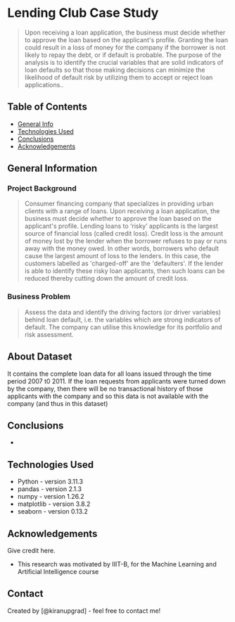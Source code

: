 # Lending Club Case Study
> Upon receiving a loan application, the business must decide whether to approve the loan based on the applicant's profile. Granting the loan could result in a loss of money for the company if the borrower is not likely to repay the debt, or if default is probable. The purpose of the analysis is to identify the crucial variables that are solid indicators of loan defaults so that those making decisions can minimize the likelihood of default risk by utilizing them to accept or reject loan applications..


## Table of Contents
* [General Info](#general-information)
* [Technologies Used](#technologies-used)
* [Conclusions](#conclusions)
* [Acknowledgements](#acknowledgements)

<!-- You can include any other section that is pertinent to your problem -->

## General Information

### Project Background

> Consumer financing company that specializes in providing urban clients with a range of loans. Upon receiving a loan application, the business must decide whether to approve the loan based on the applicant's profile. Lending loans to ‘risky’ applicants is the largest source of financial loss (called credit loss). Credit loss is the amount of money lost by the lender when the borrower refuses to pay or runs away with the money owed. In other words, borrowers who default cause the largest amount of loss to the lenders. In this case, the customers labelled as 'charged-off' are the 'defaulters'. If the lender is able to identify these risky loan applicants, then such loans can be reduced thereby cutting down the amount of credit loss.

### Business Problem
> Assess the data and identify the driving factors (or driver variables) behind loan default, i.e. the variables which are strong indicators of default. The company can utilise this knowledge for its portfolio and risk assessment.

## About Dataset
It contains the complete loan data for all loans issued through the time period 2007 t0 2011. If the loan requests from applicants were turned down by the company, then there will be no transactional history of those applicants with the company and so this data is not available with the company (and thus in this dataset)

<!-- You don't have to answer all the questions - just the ones relevant to your project. -->

## Conclusions
-

<!-- You don't have to answer all the questions - just the ones relevant to your project. -->


## Technologies Used
- Python - version 3.11.3
- pandas  - version 2.1.3
- numpy   - version 1.26.2
- matplotlib - version 3.8.2
- seaborn - version 0.13.2


<!-- As the libraries versions keep on changing, it is recommended to mention the version of library used in this project -->

## Acknowledgements
Give credit here.
-  This research was motivated by IIIT-B, for the Machine Learning and Artificial Intelligence course

## Contact
Created by [@kiranupgrad] - feel free to contact me!


